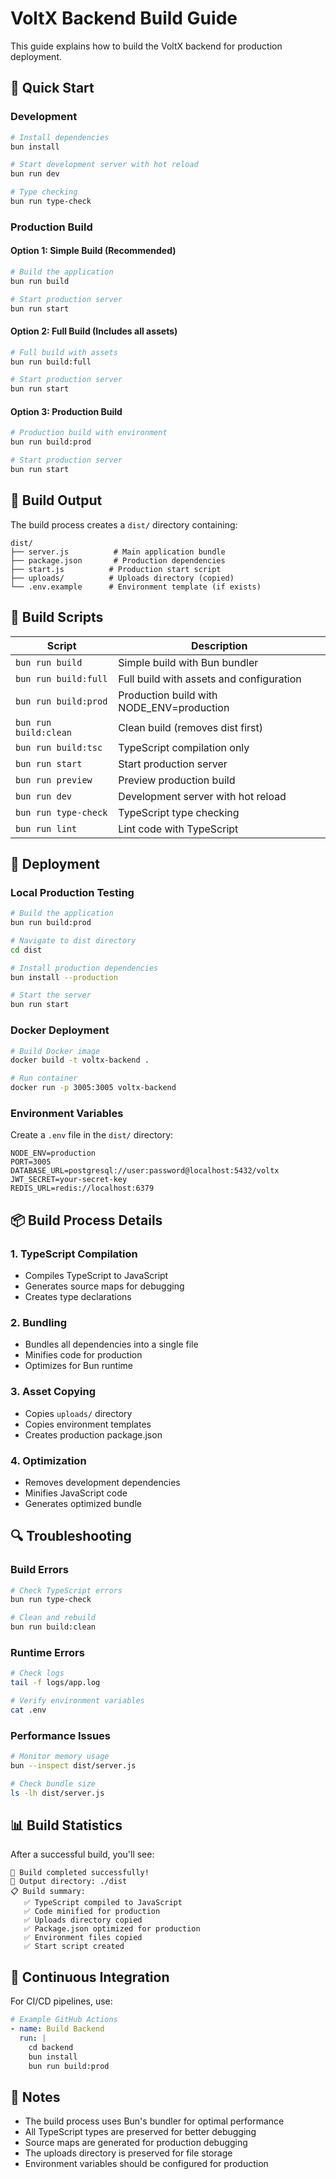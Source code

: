 # VoltX Backend Build Guide

This guide explains how to build the VoltX backend for production deployment.

## 🚀 Quick Start

### Development
```bash
# Install dependencies
bun install

# Start development server with hot reload
bun run dev

# Type checking
bun run type-check
```

### Production Build

#### Option 1: Simple Build (Recommended)
```bash
# Build the application
bun run build

# Start production server
bun run start
```

#### Option 2: Full Build (Includes all assets)
```bash
# Full build with assets
bun run build:full

# Start production server
bun run start
```

#### Option 3: Production Build
```bash
# Production build with environment
bun run build:prod

# Start production server
bun run start
```

## 📁 Build Output

The build process creates a `dist/` directory containing:

```
dist/
├── server.js          # Main application bundle
├── package.json       # Production dependencies
├── start.js          # Production start script
├── uploads/          # Uploads directory (copied)
└── .env.example      # Environment template (if exists)
```

## 🔧 Build Scripts

| Script | Description |
|--------|-------------|
| `bun run build` | Simple build with Bun bundler |
| `bun run build:full` | Full build with assets and configuration |
| `bun run build:prod` | Production build with NODE_ENV=production |
| `bun run build:clean` | Clean build (removes dist first) |
| `bun run build:tsc` | TypeScript compilation only |
| `bun run start` | Start production server |
| `bun run preview` | Preview production build |
| `bun run dev` | Development server with hot reload |
| `bun run type-check` | TypeScript type checking |
| `bun run lint` | Lint code with TypeScript |

## 🚀 Deployment

### Local Production Testing
```bash
# Build the application
bun run build:prod

# Navigate to dist directory
cd dist

# Install production dependencies
bun install --production

# Start the server
bun run start
```

### Docker Deployment
```bash
# Build Docker image
docker build -t voltx-backend .

# Run container
docker run -p 3005:3005 voltx-backend
```

### Environment Variables

Create a `.env` file in the `dist/` directory:

```env
NODE_ENV=production
PORT=3005
DATABASE_URL=postgresql://user:password@localhost:5432/voltx
JWT_SECRET=your-secret-key
REDIS_URL=redis://localhost:6379
```

## 📦 Build Process Details

### 1. TypeScript Compilation
- Compiles TypeScript to JavaScript
- Generates source maps for debugging
- Creates type declarations

### 2. Bundling
- Bundles all dependencies into a single file
- Minifies code for production
- Optimizes for Bun runtime

### 3. Asset Copying
- Copies `uploads/` directory
- Copies environment templates
- Creates production package.json

### 4. Optimization
- Removes development dependencies
- Minifies JavaScript code
- Generates optimized bundle

## 🔍 Troubleshooting

### Build Errors
```bash
# Check TypeScript errors
bun run type-check

# Clean and rebuild
bun run build:clean
```

### Runtime Errors
```bash
# Check logs
tail -f logs/app.log

# Verify environment variables
cat .env
```

### Performance Issues
```bash
# Monitor memory usage
bun --inspect dist/server.js

# Check bundle size
ls -lh dist/server.js
```

## 📊 Build Statistics

After a successful build, you'll see:

```
🎉 Build completed successfully!
📁 Output directory: ./dist
📋 Build summary:
   ✅ TypeScript compiled to JavaScript
   ✅ Code minified for production
   ✅ Uploads directory copied
   ✅ Package.json optimized for production
   ✅ Environment files copied
   ✅ Start script created
```

## 🔄 Continuous Integration

For CI/CD pipelines, use:

```yaml
# Example GitHub Actions
- name: Build Backend
  run: |
    cd backend
    bun install
    bun run build:prod
```

## 📝 Notes

- The build process uses Bun's bundler for optimal performance
- All TypeScript types are preserved for better debugging
- Source maps are generated for production debugging
- The uploads directory is preserved for file storage
- Environment variables should be configured for production 